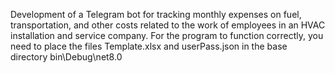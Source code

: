 Development of a Telegram bot for tracking monthly expenses on fuel, transportation, and other costs related to the work of employees in an HVAC installation and service company.
For the program to function correctly, you need to place the files Template.xlsx and userPass.json in the base directory bin\Debug\net8.0 
